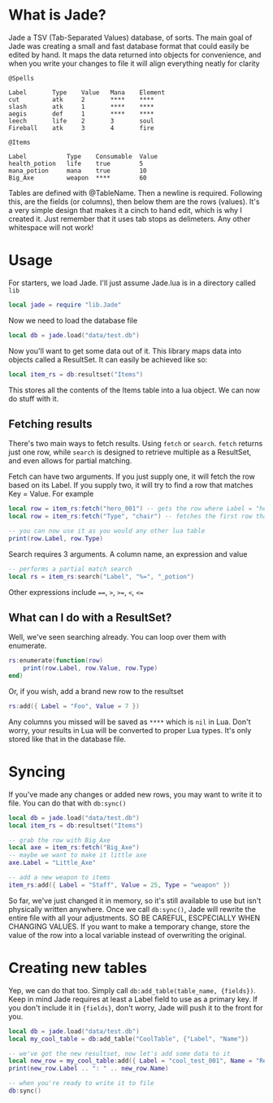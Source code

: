 # What is Jade?
Jade a TSV (Tab-Separated Values) database, of sorts. The main goal of Jade was creating a small and fast database format that could easily be edited by hand. It maps the data returned into objects for convenience, and when you write your changes to file it will align everything neatly for clarity

```
@Spells

Label    	Type 	Value 	Mana 	Element 
cut      	atk  	2     	**** 	****    
slash    	atk  	1     	**** 	****    
aegis    	def  	1     	**** 	****    
leech    	life 	2     	3    	soul    
Fireball	atk  	3     	4    	fire    

@Items

Label         	Type   	Consumable 	Value 
health_potion 	life   	true       	5     
mana_potion   	mana   	true       	10    
Big_Axe       	weapon 	****       	60 

```

Tables are defined with @TableName. Then a newline is required. Following this, are the fields (or columns), then below them are the rows (values). It's a very simple design that makes it a cinch to hand edit, which is why I created it. Just remember that it uses tab stops as delimeters. Any other whitespace will not work!

# Usage

For starters, we load Jade. I'll just assume Jade.lua is in a directory called `lib`

```lua
local jade = require "lib.Jade"
```

Now we need to load the database file

```lua
local db = jade.load("data/test.db")

```

Now you'll want to get some data out of it. This library maps data into objects called a ResultSet. It can easily be achieved like so:

```lua
local item_rs = db:resultset("Items")
```

This stores all the contents of the Items table into a lua object. We can now do stuff with it.

## Fetching results

There's two main ways to fetch results. Using `fetch` or `search`. `fetch` returns just one row, while `search` is designed to retrieve multiple as a ResultSet, and even allows for partial matching.

Fetch can have two arguments. If you just supply one, it will fetch the row based on its Label. If you supply two, it will try to find a row that matches Key = Value.
For example

```lua
local row = item_rs:fetch("hero_001") -- gets the row where Label = "hero_001"
local row = item_rs:fetch("Type", "chair") -- fetches the first row that the column "Type" has a value of "chair"

-- you can now use it as you would any other lua table
print(row.Label, row.Type)
```

Search requires 3 arguments. A column name, an expression and value
```lua
-- performs a partial match search
local rs = item_rs:search("Label", "%=", "_potion")
```

Other expressions include `==`, `>`, `>=`, `<`, `<=`

## What can I do with a ResultSet?

Well, we've seen searching already. You can loop over them with enumerate.

```lua
rs:enumerate(function(row)
    print(row.Label, row.Value, row.Type)
end)
```

Or, if you wish, add a brand new row to the resultset

```lua
rs:add({ Label = "Foo", Value = 7 })
```
Any columns you missed will be saved as `****` which is `nil` in Lua. Don't worry, your results in Lua will be converted to proper Lua types. It's only stored like that in the database file.

# Syncing

If you've made any changes or added new rows, you may want to write it to file. You can do that with `db:sync()`

```lua
local db = jade.load("data/test.db")
local item_rs = db:resultset("Items")

-- grab the row with Big_Axe
local axe = item_rs:fetch("Big_Axe")
-- maybe we want to make it little axe
axe.Label = "Little_Axe"

-- add a new weapon to items
item_rs:add({ Label = "Staff", Value = 25, Type = "weapon" })
```
So far, we've just changed it in memory, so it's still available to use but isn't physically written anywhere. Once we call `db:sync()`, Jade will rewrite the entire file with all your adjustments. SO BE CAREFUL, ESCPECIALLY WHEN CHANGING VALUES. If you want to make a temporary change, store the value of the row into a local variable instead of overwriting the original.

# Creating new tables

Yep, we can do that too. Simply call `db:add_table(table_name, {fields})`. Keep in mind Jade requires at least a Label field to use as a primary key. If you don't include it in `{fields}`, don't worry, Jade will push it to the front for you.

```lua
local db = jade.load("data/test.db")
local my_cool_table = db:add_table("CoolTable", {"Label", "Name"})

-- we've got the new resultset, now let's add some data to it
local new_row = my_cool_table:add({ Label = "cool_test_001", Name = "Really Cool Test" })
print(new_row.Label .. ": " .. new_row.Name)

-- when you're ready to write it to file
db:sync()
```